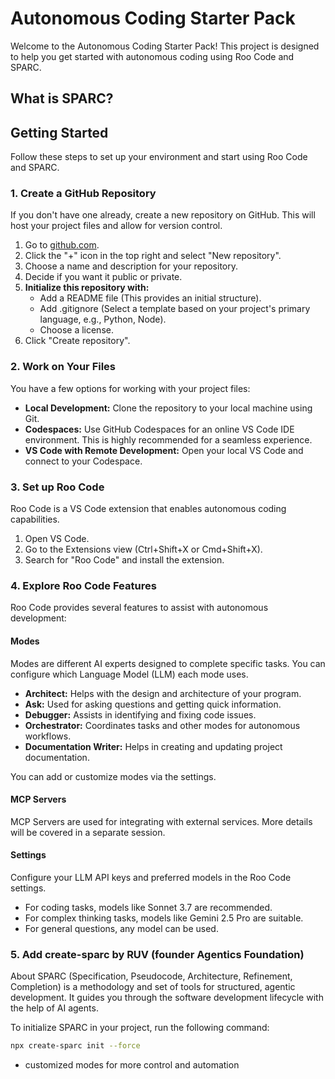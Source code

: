 # Autonomous Coding Starter Pack

Welcome to the Autonomous Coding Starter Pack! This project is designed to help you get started with autonomous coding using Roo Code and SPARC.

## What is SPARC?



## Getting Started

Follow these steps to set up your environment and start using Roo Code and SPARC.

### 1. Create a GitHub Repository

If you don't have one already, create a new repository on GitHub. This will host your project files and allow for version control.

1. Go to [github.com](https://github.github.com).
2. Click the "+" icon in the top right and select "New repository".
3. Choose a name and description for your repository.
4. Decide if you want it public or private.
5. **Initialize this repository with:**
   - Add a README file (This provides an initial structure).
   - Add .gitignore (Select a template based on your project's primary language, e.g., Python, Node).
   - Choose a license.
6. Click "Create repository".

### 2. Work on Your Files

You have a few options for working with your project files:

- **Local Development:** Clone the repository to your local machine using Git.
- **Codespaces:** Use GitHub Codespaces for an online VS Code IDE environment. This is highly recommended for a seamless experience.
- **VS Code with Remote Development:** Open your local VS Code and connect to your Codespace.

### 3. Set up Roo Code

Roo Code is a VS Code extension that enables autonomous coding capabilities.

1. Open VS Code.
2. Go to the Extensions view (Ctrl+Shift+X or Cmd+Shift+X).
3. Search for "Roo Code" and install the extension.

### 4. Explore Roo Code Features

Roo Code provides several features to assist with autonomous development:

#### Modes

Modes are different AI experts designed to complete specific tasks. You can configure which Language Model (LLM) each mode uses.

- **Architect:** Helps with the design and architecture of your program.
- **Ask:** Used for asking questions and getting quick information.
- **Debugger:** Assists in identifying and fixing code issues.
- **Orchestrator:** Coordinates tasks and other modes for autonomous workflows.
- **Documentation Writer:** Helps in creating and updating project documentation.

You can add or customize modes via the settings.

#### MCP Servers

MCP Servers are used for integrating with external services. More details will be covered in a separate session.

#### Settings

Configure your LLM API keys and preferred models in the Roo Code settings.

- For coding tasks, models like Sonnet 3.7 are recommended.
- For complex thinking tasks, models like Gemini 2.5 Pro are suitable.
- For general questions, any model can be used.


### 5. Add create-sparc by RUV (founder Agentics Foundation)

About
SPARC (Specification, Pseudocode, Architecture, Refinement, Completion) is a methodology and set of tools for structured, agentic development. It guides you through the software development lifecycle with the help of AI agents.

To initialize SPARC in your project, run the following command:

```bash
npx create-sparc init --force
```

- customized modes for more control and automation
